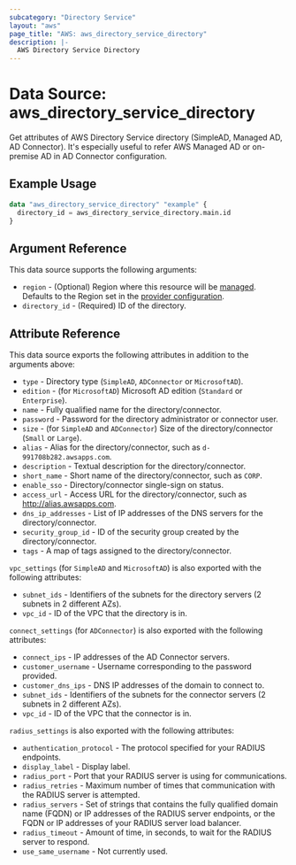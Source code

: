 ```yaml
---
subcategory: "Directory Service"
layout: "aws"
page_title: "AWS: aws_directory_service_directory"
description: |-
  AWS Directory Service Directory
---
```


# Data Source: aws_directory_service_directory

Get attributes of AWS Directory Service directory (SimpleAD, Managed AD, AD Connector). It's especially useful to refer AWS Managed AD or on-premise AD in AD Connector configuration.

## Example Usage

```terraform
data "aws_directory_service_directory" "example" {
  directory_id = aws_directory_service_directory.main.id
}
```

## Argument Reference

This data source supports the following arguments:

* `region` - (Optional) Region where this resource will be [managed](https://docs.aws.amazon.com/general/latest/gr/rande.html#regional-endpoints). Defaults to the Region set in the [provider configuration](https://registry.terraform.io/providers/hashicorp/aws/latest/docs#aws-configuration-reference).
* `directory_id` - (Required) ID of the directory.

## Attribute Reference

This data source exports the following attributes in addition to the arguments above:

* `type` - Directory type (`SimpleAD`, `ADConnector` or `MicrosoftAD`).
* `edition` - (for `MicrosoftAD`) Microsoft AD edition (`Standard` or `Enterprise`).
* `name` - Fully qualified name for the directory/connector.
* `password` - Password for the directory administrator or connector user.
* `size` - (for `SimpleAD` and `ADConnector`) Size of the directory/connector (`Small` or `Large`).
* `alias` - Alias for the directory/connector, such as `d-991708b282.awsapps.com`.
* `description` - Textual description for the directory/connector.
* `short_name` - Short name of the directory/connector, such as `CORP`.
* `enable_sso` - Directory/connector single-sign on status.
* `access_url` - Access URL for the directory/connector, such as http://alias.awsapps.com.
* `dns_ip_addresses` - List of IP addresses of the DNS servers for the directory/connector.
* `security_group_id` - ID of the security group created by the directory/connector.
* `tags` - A map of tags assigned to the directory/connector.

 `vpc_settings` (for `SimpleAD` and `MicrosoftAD`) is also exported with the following attributes:

* `subnet_ids` - Identifiers of the subnets for the directory servers (2 subnets in 2 different AZs).
* `vpc_id` - ID of the VPC that the directory is in.

`connect_settings` (for `ADConnector`) is also exported with the following attributes:

* `connect_ips` - IP addresses of the AD Connector servers.
* `customer_username` - Username corresponding to the password provided.
* `customer_dns_ips` - DNS IP addresses of the domain to connect to.
* `subnet_ids` - Identifiers of the subnets for the connector servers (2 subnets in 2 different AZs).
* `vpc_id` - ID of the VPC that the connector is in.

`radius_settings` is also exported with the following attributes:

* `authentication_protocol` - The protocol specified for your RADIUS endpoints.
* `display_label` - Display label.
* `radius_port` - Port that your RADIUS server is using for communications.
* `radius_retries` - Maximum number of times that communication with the RADIUS server is attempted.
* `radius_servers` - Set of strings that contains the fully qualified domain name (FQDN) or IP addresses of the RADIUS server endpoints, or the FQDN or IP addresses of your RADIUS server load balancer.
* `radius_timeout` - Amount of time, in seconds, to wait for the RADIUS server to respond.
* `use_same_username` - Not currently used.
